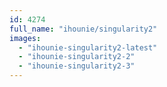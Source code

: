 ```yaml
---
id: 4274
full_name: "ihounie/singularity2"
images: 
  - "ihounie-singularity2-latest"
  - "ihounie-singularity2-2"
  - "ihounie-singularity2-3"
---
```

